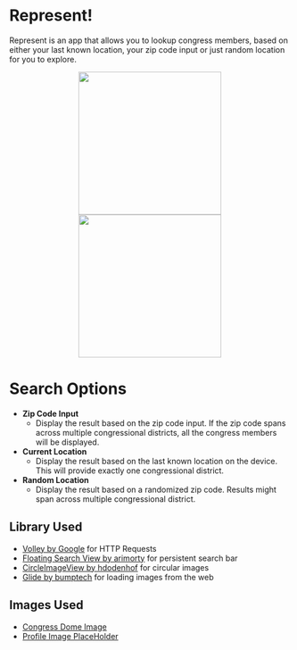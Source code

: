 # Represent!
Represent is an app that allows you to lookup congress members, based on either your last known location, your zip code input or just random location for you to explore.
<p align="center"><img src="screenshots/launch-screen.png" width="256"> <img src="screenshots/home-page.png" width="256"></p>

# Search Options
* __Zip Code Input__
  * Display the result based on the zip code input. If the zip code spans across multiple congressional districts, all the congress members will be displayed.
* __Current Location__
  * Display the result based on the last known location on the device. This will provide exactly one congressional district.
* __Random Location__
  * Display the result based on a randomized zip code. Results might span across multiple congressional district.



## Library Used
* [Volley by Google](https://github.com/google/volley) for HTTP Requests
* [Floating Search View by arimorty](https://github.com/arimorty/floatingsearchview) for persistent search bar
* [CircleImageView by hdodenhof](https://github.com/hdodenhof/CircleImageView) for circular images
* [Glide by bumptech](https://github.com/bumptech/glide) for loading images from the web

## Images Used
* [Congress Dome Image](http://ir-webdesign.cz/images/dome-capital.png)
* [Profile Image PlaceHolder](https://static1.squarespace.com/static/5abff4fe5417fcb7d8236be7/t/5b4681af2b6a286a632e38cb/1531347393460/placeholder.png)
